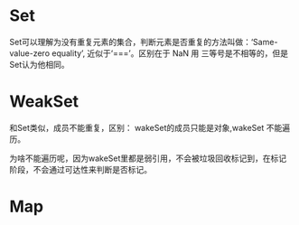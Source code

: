 # Set

Set可以理解为没有重复元素的集合，判断元素是否重复的方法叫做：‘Same-value-zero equality’, 近似于‘===’。区别在于 NaN 用 三等号是不相等的，但是Set认为他相同。

# WeakSet

和Set类似，成员不能重复，区别： wakeSet的成员只能是对象,wakeSet 不能遍历。

为啥不能遍历呢，因为wakeSet里都是弱引用，不会被垃圾回收标记到，在标记阶段，不会通过可达性来判断是否标记。

# Map


